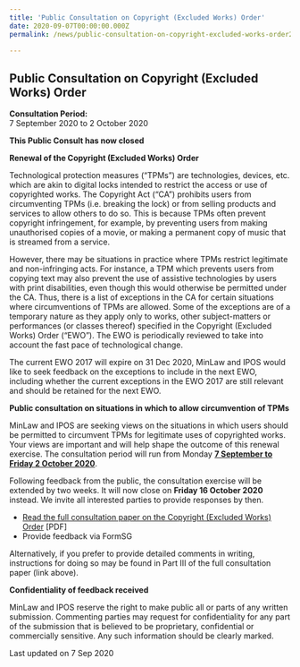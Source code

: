 ```yaml
---
title: 'Public Consultation on Copyright (Excluded Works) Order'
date: 2020-09-07T00:00:00.000Z
permalink: /news/public-consultation-on-copyright-excluded-works-order2020/

---
```



**Public Consultation on Copyright (Excluded Works) Order**
---

**Consultation Period:**  
7 September 2020 to 2 October 2020

**This Public Consult has now closed**

**Renewal of the Copyright (Excluded Works) Order**

Technological protection measures (“TPMs”) are technologies, devices, etc. which are akin to digital locks intended to restrict the access or use of copyrighted works. The Copyright Act (“CA”) prohibits users from circumventing TPMs (i.e. breaking the lock) or from selling products and services to allow others to do so. This is because TPMs often prevent copyright infringement, for example, by preventing users from making unauthorised copies of a movie, or making a permanent copy of music that is streamed from a service. 
 
However, there may be situations in practice where TPMs restrict legitimate and non-infringing acts. For instance, a TPM which prevents users from copying text may also prevent the use of assistive technologies by users with print disabilities, even though this would otherwise be permitted under the CA. Thus, there is a list of exceptions in the CA for certain situations where circumventions of TPMs are allowed. Some of the exceptions are of a temporary nature as they apply only to works, other subject-matters or performances (or classes thereof) specified in the Copyright (Excluded Works) Order (“EWO”). The EWO is periodically reviewed to take into account the fast pace of technological change.
  
The current EWO 2017 will expire on 31 Dec 2020, MinLaw and IPOS would like to seek feedback on the exceptions to include in the next EWO, including whether the current exceptions in the EWO 2017 are still relevant and should be retained for the next EWO. 

**Public consultation on situations in which to allow circumvention of TPMs**

MinLaw and IPOS are seeking views on the situations in which users should be permitted to circumvent TPMs for legitimate uses of copyrighted works. Your views are important and will help shape the outcome of this renewal exercise. The consultation period will run from Monday **<u>7 September to Friday 2 October 2020</u>**.

Following feedback from the public, the consultation exercise will be extended by two weeks. It will now close on **Friday 16 October 2020** instead. We invite all interested parties to provide responses by then.

-	[Read the full consultation paper on the Copyright (Excluded Works) Order](/files/EWO2020_PublicConsultation.pdf) [PDF]<br>
-	Provide feedback via FormSG

Alternatively, if you prefer to provide detailed comments in writing, instructions for doing so may be found in Part III of the full consultation paper (link above).

**Confidentiality of feedback received**

MinLaw and IPOS reserve the right to make public all or parts of any written submission. Commenting parties may request for confidentiality for any part of the submission that is believed to be proprietary, confidential or commercially sensitive. Any such information should be clearly marked.

<p class="right-side-updated">Last updated on 7 Sep 2020</p> 
